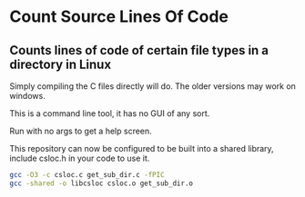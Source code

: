 # Count Source Lines Of Code
## Counts lines of code of certain file types in a directory in Linux
Simply compiling the C files directly will do. The older versions may work on windows.

This is a command line tool, it has no GUI of any sort.

Run with no args to get a help screen.

This repository can now be configured to be built into a shared library, include csloc.h in your code to use it.
```sh
gcc -O3 -c csloc.c get_sub_dir.c -fPIC
gcc -shared -o libcsloc csloc.o get_sub_dir.o
```
